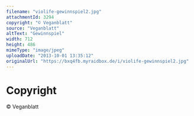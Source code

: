 ```yaml
---
filename: "violife-gewinnspiel2.jpg"
attachmentId: 3294
copyright: "© Veganblatt"
source: "Veganblatt"
altText: "Gewinnspiel"
width: 712
height: 486
mimeType: "image/jpeg"
uploadDate: "2013-10-01 13:35:12"
originalUrl: "https://bxq4fb.myraidbox.de/i/violife-gewinnspiel2.jpg"
---
```


# Copyright

© Veganblatt
